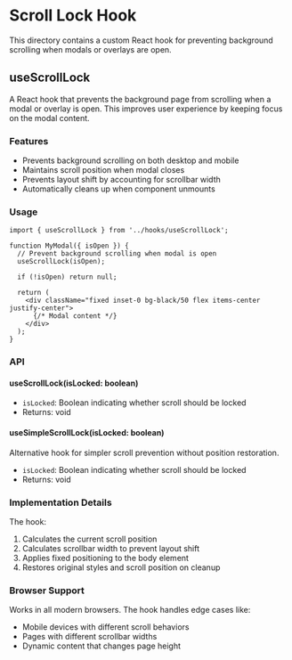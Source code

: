 # Scroll Lock Hook

This directory contains a custom React hook for preventing background scrolling when modals or overlays are open.

## useScrollLock

A React hook that prevents the background page from scrolling when a modal or overlay is open. This improves user experience by keeping focus on the modal content.

### Features

- Prevents background scrolling on both desktop and mobile
- Maintains scroll position when modal closes
- Prevents layout shift by accounting for scrollbar width
- Automatically cleans up when component unmounts

### Usage

```tsx
import { useScrollLock } from '../hooks/useScrollLock';

function MyModal({ isOpen }) {
  // Prevent background scrolling when modal is open
  useScrollLock(isOpen);
  
  if (!isOpen) return null;
  
  return (
    <div className="fixed inset-0 bg-black/50 flex items-center justify-center">
      {/* Modal content */}
    </div>
  );
}
```

### API

#### useScrollLock(isLocked: boolean)

- `isLocked`: Boolean indicating whether scroll should be locked
- Returns: void

#### useSimpleScrollLock(isLocked: boolean)

Alternative hook for simpler scroll prevention without position restoration.

- `isLocked`: Boolean indicating whether scroll should be locked
- Returns: void

### Implementation Details

The hook:
1. Calculates the current scroll position
2. Calculates scrollbar width to prevent layout shift
3. Applies fixed positioning to the body element
4. Restores original styles and scroll position on cleanup

### Browser Support

Works in all modern browsers. The hook handles edge cases like:
- Mobile devices with different scroll behaviors
- Pages with different scrollbar widths
- Dynamic content that changes page height
